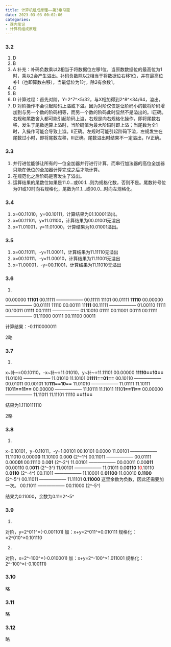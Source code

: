 ```yaml
---
title: 计算机组成原理——第3章习题
date: 2023-03-03 00:02:06
categories:
- 课内笔记
- 计算机组成原理
---
```

### 3.2
1. D
2. B
3. A
补充：补码负数乘以2相当于将数据位左移1位，当原数数据位的最高位为1时，乘以2会产生溢出。补码负数除以2相当于将数据位右移1位，并在最高位补1（也即算数右移），当最低位为1时，除2有余数1。
4. C
5. B
6. D
计算过程：首先对阶，Y=2^7^×5/32，与X相加得到2^8^×34/64，溢出。
7. D
对阶操作不会引起阶码上溢或下溢。因为对阶仅仅是让阶码小的数将阶码增加到与另一个数的阶码相等，而另一个数的阶码此时显然不是溢出的。I正确。右规和尾数舍入都可能引起阶码上溢，右规是向右规格化操作，即将尾数右移，发生于尾数运算上溢时，当阶码值为最大阶码时即上溢；当尾数为全1时，入操作可能会导致上溢。II正确。左规时可能引起阶码下溢，左规发生在尾数过小时，即将尾数左移，III正确。尾数溢出时结果不一定溢出，IV正确。

### 3.3
1. 并行进位能够让所有的一位全加器并行进行计算，而串行加法器的高位全加器只能在低位的全加器计算完成之后才能计算。
2. 在规范化之后阶码是否发生了溢出。
3. 运算结果的尾数位如果是11.0...或00.1...则为规格化数，否则不是。尾数符号位为01或10时向右规格化，尾数为11.1...或00.0...时向左规格化。

### 3.4
1. x=00.11010，y=00.10111，计算结果为01.10001溢出。
2. x=00.11101，y=11.01100，计算结果为00.01001无溢出
3. x=11.01001，y=11.01000，计算结果为10.01001溢出。

### 3.5
1. x=00.11011，-y=11.00011，计算结果为11.11110无溢出
2. x=00.10111，-y=11.00010，计算结果为11.11001无溢出
3. x=11.00001，-y=00.11001，计算结果为11.11010无溢出

### 3.6
1. 
00.00000 **11101**
00.11111
——————
00.11111 11101
00.01111 1**1110**
00.00000
——————
00.01111 11110
00.00111 11**111**
00.11111
——————
01.00110 11111
00.10011 011**11**
00.11111
——————
01.10010 01111
00.11001 0011**1**
00.11111
——————
01.11000 00111
00.11100 00011

计算结果：-0.1110000011

2略

### 3.7
1. 
x~补~=00.10110，-x~补~=11.01010，y~补~=11.11101
00.00000 **11110==10==**
11.01010
——————
11.01010
11.10101 0**1111==01==**
00.10110
——————
00.01011
00.00101 10**111==10==**
11.01010
——————
11.01111
11.10111 110**11==11==**
00.00000
——————
11.10111
11.11011 1110**1==11==**
00.00000
——————
11.11011
11.11101 11110 **==11==**

结果为1.1110111110

2略

### 3.8
1. 
x=0.10101，y=0.11011，-y=1.00101
00.10101 0.0000
11.00101
——————
11.11010 0.0000**0**
11.10100 0.00**0** (2^-1^)
00.11011
——————
00.01111 0.000**01**
00.11110 0.0**01** (2^-2^)
11.00101
——————
00.00011 0.00**011**
00.00110 0.0**011** (2^-3^)
11.00101
——————
11.01011 0.0**0110**
1<font color=red>0</font>.10110 0.**0110** (2^-4^)
00.11011
——————
11.10001 0.**01100**
11.00010 **0.1100** (2^-5^)
00.11011
——————
11.11101 **0.11000**
这里余数为负数，因此还需要加一次。
00.11011
——————
00.11000 (2^-5^)

结果为0.11000，余数为0.11×2^-5^

### 3.9
1. 
对阶，y=2^011^×(-0.001101)
加：x+y=2^011^×0.010111
规格化：=2^010^×0.101110

2. 
对阶，x=2^-100^×(-0.010001)
加：x+y=2^-100^×1.011001
规格化：2^-100^×(-0.100111)

### 3.10
略

### 3.11
略

### 3.12
略
